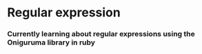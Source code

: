 # Regular expression

### Currently learning about regular expressions using the Oniguruma library in ruby